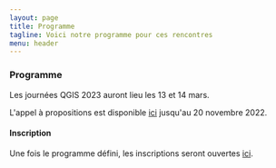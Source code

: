 ```yaml
---
layout: page
title: Programme
tagline: Voici notre programme pour ces rencontres
menu: header
---
```


### Programme

Les journées QGIS 2023 auront lieu les 13 et 14 mars.

L'appel à propositions est disponible [ici](https://sondage.osgeo.asso.fr/index.php/863591) jusqu'au 20 novembre 2022.

#### Inscription

Une fois le programme défini, les inscriptions seront ouvertes [ici](/z25_inscription.html).

